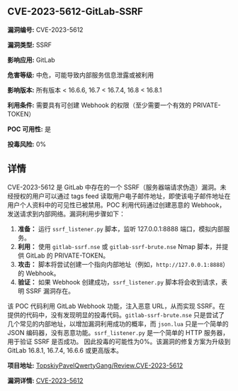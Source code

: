 ## CVE-2023-5612-GitLab-SSRF

**漏洞编号:** CVE-2023-5612

**漏洞类型:** SSRF

**影响应用:** GitLab

**危害等级:** 中危，可能导致内部服务信息泄露或被利用

**影响版本:** 所有版本 < 16.6.6, 16.7 < 16.7.4, 16.8 < 16.8.1

**利用条件:** 需要具有可创建 Webhook 的权限（至少需要一个有效的 PRIVATE-TOKEN）

**POC 可用性:** 是

**投毒风险:** 0%

## 详情

CVE-2023-5612 是 GitLab 中存在的一个 SSRF（服务器端请求伪造）漏洞。未经授权的用户可以通过 tags feed 读取用户电子邮件地址，即使该电子邮件地址在用户个人资料中的可见性已被禁用。POC 利用代码通过创建恶意的 Webhook，发送请求到内部网络。漏洞利用步骤如下：

1.  **准备：** 运行 `ssrf_listener.py` 脚本，监听 127.0.0.1:8888 端口，模拟内部服务。
2.  **利用：** 使用 `gitlab-ssrf.nse` 或 `gitlab-ssrf-brute.nse` Nmap 脚本，并提供 GitLab 的 PRIVATE-TOKEN。
3.  **攻击：** 脚本将尝试创建一个指向内部地址（例如，`http://127.0.0.1:8888`）的 Webhook。
4.  **验证：** 如果 Webhook 创建成功，`ssrf_listener.py` 脚本将会收到请求，表明 SSRF 漏洞存在。

该 POC 代码利用 GitLab Webhook 功能，注入恶意 URL，从而实现 SSRF。在提供的代码中，没有发现明显的投毒代码。`gitlab-ssrf-brute.nse` 只是尝试了几个常见的内部地址，以增加漏洞利用成功的概率，而 `json.lua` 只是一个简单的 JSON 编码器，没有恶意功能。`ssrf_listener.py` 是一个简单的 HTTP 服务器，用于验证 SSRF 是否成功。 因此投毒的可能性为0%。该漏洞的修复方案为升级到 GitLab 16.8.1, 16.7.4, 16.6.6 或更高版本。

**项目地址:** [TopskiyPavelQwertyGang/Review.CVE-2023-5612](https://github.com/TopskiyPavelQwertyGang/Review.CVE-2023-5612)

**漏洞详情:** [CVE-2023-5612](https://nvd.nist.gov/vuln/detail/CVE-2023-5612)